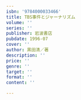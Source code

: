 ```yaml
---
isbn: '9784000033466'
title: TBS事件とジャーナリズム
volume: ''
series: ''
publisher: 岩波書店
pubdate: 1996-07
cover: ''
author: 黒田清／著
description: ''
price: ''
genre: ''
target: ''
format: ''
content: ''

---
```


